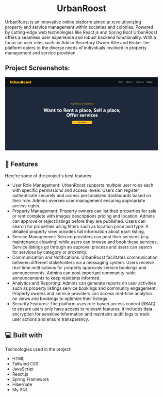 <h1 align="center" id="title">UrbanRoost</h1>

<p id="description">UrbanRoost is an innovative online platform aimed at revolutionizing property and service management within societies and colonies. Powered by cutting-edge web technologies like React.js and Spring Boot UrbanRoost offers a seamless user experience and robust backend functionality. With a focus on user roles such as Admin Secretary Owner Allie and Broker the platform caters to the diverse needs of individuals involved in property management and service provision.</p>

<h2>Project Screenshots:</h2>

![image alt](https://github.com/Itsvrajpatel/urbanroost/blob/main/screenshots/home_UR.jpg)

  
<h2>🧐 Features</h2>

Here're some of the project's best features:

*   User Role Management: UrbanRoost supports multiple user roles each with specific permissions and access levels. Users can register authenticate securely and access personalized dashboards based on their role. Admins oversee user management ensuring appropriate access rights.
*   Property Management: Property owners can list their properties for sale or rent complete with images descriptions pricing and location. Admins can approve or reject listings before they are published. Users can search for properties using filters such as location price and type. A detailed property view provides full information about each listing.
*   Service Management: Service providers can post their services (e.g. maintenance cleaning) while users can browse and book these services. Service listings go through an approval process and users can search for services by category or proximity.
*   Communication and Notifications: UrbanRoost facilitates communication between different stakeholders via a messaging system. Users receive real-time notifications for property approvals service bookings and announcements. Admins can post important community-wide announcements to keep residents informed.
*   Analytics and Reporting: Admins can generate reports on user activities such as property listings service bookings and community engagement. Property owners and service providers can access real-time analytics on views and bookings to optimize their listings.
*   Security Features: The platform uses role-based access control (RBAC) to ensure users only have access to relevant features. It includes data encryption for sensitive information and maintains audit logs to track user actions and ensure transparency.

  
  
<h2>💻 Built with</h2>

Technologies used in the project:

*   HTML
*   Tailwind CSS
*   JavaScript
*   React.js
*   Spring Framework
*   Hibernate
*   My SQL
